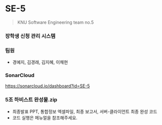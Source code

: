 # SE-5
> KNU Software Engineering team no.5

### 장학생 신청 관리 시스템

### 팀원
- 경예지, 김경래, 김지혜, 이채현

### SonarCloud
https://sonarcloud.io/dashboard?id=SE-5

### 5조 하비스트 완성물.zip
- 최종발표 PPT, 통합정보 엑셀파일, 최종 보고서, 서버-클라이언트 최종 완성 코드
- 코드 실행은 메뉴얼을 참조해주세요.

